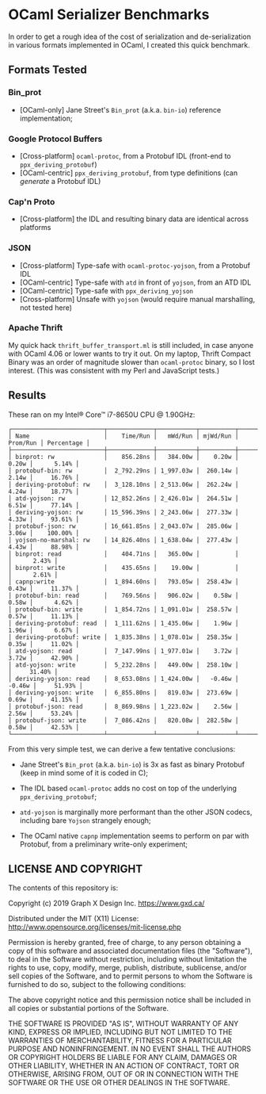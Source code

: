 # OCaml Serializer Benchmarks

In order to get a rough idea of the cost of serialization and de-serialization in various formats implemented in OCaml, I created this quick benchmark.

## Formats Tested

### Bin_prot

* [OCaml-only] Jane Street's `Bin_prot` (a.k.a. `bin-io`) reference implementation;

### Google Protocol Buffers

* [Cross-platform] `ocaml-protoc`, from a Protobuf IDL (front-end to `ppx_deriving_protobuf`)
* [OCaml-centric] `ppx_deriving_protobuf`, from type definitions (can _generate_ a Protobuf IDL)

### Cap'n Proto

* [Cross-platform] the IDL and resulting binary data are identical across platforms

### JSON

* [Cross-platform] Type-safe with `ocaml-protoc-yojson`, from a Protobuf IDL
* [OCaml-centric] Type-safe with `atd` in front of `yojson`, from an ATD IDL
* [OCaml-centric] Type-safe with `ppx_deriving_yojson`
* [Cross-platform] Unsafe with `yojson` (would require manual marshalling, not tested here)

### Apache Thrift

My quick hack `thrift_buffer_transport.ml` is still included, in case anyone with OCaml 4.06 or lower wants to try it out.  On my laptop, Thrift Compact Binary was an order of magnitude slower than `ocaml-protoc` binary, so I lost interest.  (This was consistent with my Perl and JavaScript tests.)

## Results

These ran on my Intel® Core™ i7-8650U CPU @ 1.90GHz:

```text
┌──────────────────────────┬─────────────┬───────────┬──────────┬──────────┬────────────┐
│ Name                     │    Time/Run │   mWd/Run │ mjWd/Run │ Prom/Run │ Percentage │
├──────────────────────────┼─────────────┼───────────┼──────────┼──────────┼────────────┤
│ binprot: rw              │    856.28ns │   384.00w │    0.20w │    0.20w │      5.14% │
│ protobuf-bin: rw         │  2_792.29ns │ 1_997.03w │  260.14w │    2.14w │     16.76% │
│ deriving-protobuf: rw    │  3_128.10ns │ 2_513.06w │  262.24w │    4.24w │     18.77% │
│ atd-yojson: rw           │ 12_852.26ns │ 2_426.01w │  264.51w │    6.51w │     77.14% │
│ deriving-yojson: rw      │ 15_596.39ns │ 2_243.06w │  277.33w │    4.33w │     93.61% │
│ protobuf-json: rw        │ 16_661.85ns │ 2_043.07w │  285.06w │    3.06w │    100.00% │
│ yojson-no-marshal: rw    │ 14_826.40ns │ 1_638.04w │  277.43w │    4.43w │     88.98% │
│ binprot: read            │    404.71ns │   365.00w │          │          │      2.43% │
│ binprot: write           │    435.65ns │    19.00w │          │          │      2.61% │
│ capnp:write              │  1_894.60ns │   793.05w │  258.43w │    0.43w │     11.37% │
│ protobuf-bin: read       │    769.56ns │   906.02w │    0.58w │    0.58w │      4.62% │
│ protobuf-bin: write      │  1_854.72ns │ 1_091.01w │  258.57w │    0.57w │     11.13% │
│ deriving-protobuf: read  │  1_111.62ns │ 1_435.06w │    1.96w │    1.96w │      6.67% │
│ deriving-protobuf: write │  1_835.38ns │ 1_078.01w │  258.35w │    0.35w │     11.02% │
│ atd-yojson: read         │  7_147.99ns │ 1_977.01w │    3.72w │    3.72w │     42.90% │
│ atd-yojson: write        │  5_232.28ns │   449.00w │  258.10w │          │     31.40% │
│ deriving-yojson: read    │  8_653.08ns │ 1_424.00w │   -0.46w │   -0.46w │     51.93% │
│ deriving-yojson: write   │  6_855.80ns │   819.03w │  273.69w │    0.69w │     41.15% │
│ protobuf-json: read      │  8_869.98ns │ 1_223.02w │    2.56w │    2.56w │     53.24% │
│ protobuf-json: write     │  7_086.42ns │   820.08w │  282.58w │    0.58w │     42.53% │
└──────────────────────────┴─────────────┴───────────┴──────────┴──────────┴────────────┘
```

From this very simple test, we can derive a few tentative conclusions:

* Jane Street's `Bin_prot` (a.k.a. `bin-io`) is 3x as fast as binary Protobuf (keep in mind some of it is coded in C);

* The IDL based `ocaml-protoc` adds no cost on top of the underlying `ppx_deriving_protobuf`;

* `atd-yojson` is marginally more performant than the other JSON codecs, including bare `Yojson` strangely enough;

* The OCaml native `capnp` implementation seems to perform on par with Protobuf, from a preliminary write-only experiment;

## LICENSE AND COPYRIGHT

The contents of this repository is:

Copyright (c) 2019 Graph X Design Inc. <https://www.gxd.ca/>

Distributed under the MIT (X11) License:
http://www.opensource.org/licenses/mit-license.php

Permission is hereby granted, free of charge, to any person obtaining a copy of this software and associated documentation files (the "Software"), to deal in the Software without restriction, including without limitation the rights to use, copy, modify, merge, publish, distribute, sublicense, and/or sell copies of the Software, and to permit persons to whom the Software is furnished to do so, subject to the following conditions:

The above copyright notice and this permission notice shall be included in all copies or substantial portions of the Software.

THE SOFTWARE IS PROVIDED "AS IS", WITHOUT WARRANTY OF ANY KIND, EXPRESS OR IMPLIED, INCLUDING BUT NOT LIMITED TO THE WARRANTIES OF MERCHANTABILITY, FITNESS FOR A PARTICULAR PURPOSE AND NONINFRINGEMENT. IN NO EVENT SHALL THE AUTHORS OR COPYRIGHT HOLDERS BE LIABLE FOR ANY CLAIM, DAMAGES OR OTHER LIABILITY, WHETHER IN AN ACTION OF CONTRACT, TORT OR OTHERWISE, ARISING FROM, OUT OF OR IN CONNECTION WITH THE SOFTWARE OR THE USE OR OTHER DEALINGS IN THE SOFTWARE.
